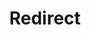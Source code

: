 ﻿---
layout: src/layouts/Redirect.astro
title: Redirect
redirect: https://octopus.com/docs/octopus-rest-api/octopus.server.exe-command-line/show-master-key
pubDate:  2023-01-01
navSearch: false
navSitemap: false
navMenu: false
---
